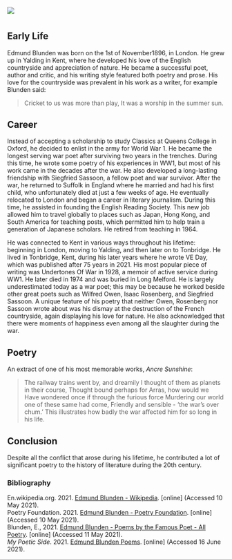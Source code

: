 <a href="https://dev.visual-essays.app"><img src="https://dev-visual-essays.netlify.app/images/ve-button.png"></a>
<param ve-config title="Edmund Blunden" author="xxx" layout="vtl" banner="xxx">

<param ve-entity eid=“Q2051722” aliases=“Yalding”>
<param ve-entity eid=“Q936183” aliases=“Tonbridge”>

#

## Early Life
 Edmund Blunden was born on the 1st of November1896, in London. He grew up in Yalding in Kent, where he developed his love of the English countryside and appreciation of nature. He became a successful poet, author and critic, and his writing style featured both poetry and prose. His love for the countryside was prevalent in his work as a writer, for example Blunden said:
> Cricket to us was more than play, 
> It was a worship in the summer sun.
<param ve-map center=“Q2051722” zoom=“15”>

## Career
 Instead of accepting a scholarship to study Classics at Queens College in Oxford, he decided to enlist in the army for World War 1. He became the longest serving war poet after surviving two years in the trenches. During this time, he wrote some poetry of his experiences in WW1, but most of his work came in the decades after the war. He also developed a long-lasting friendship with Siegfried Sassoon, a fellow poet and war survivor. 
  After the war, he returned to Suffolk in England where he married and had his first child, who unfortunately died at just a few weeks of age. He eventually relocated to London and began a career in literary journalism. During this time, he assisted in founding the English Reading Society. This new job allowed him to travel globally to places such as Japan, Hong Kong, and South America for teaching posts, which permitted him to help train a generation of Japanese scholars. He retired from teaching in 1964.

He was connected to Kent in various ways throughout his lifetime: beginning in London, moving to Yalding, and then later on to Tonbridge. 
He lived in Tonbridge, Kent, during his later years where he wrote VE Day, which was published after 75 years in 2021. His most popular piece of writing was Undertones Of War in 1928, a memoir of active service during WW1. He later died in 1974 and was buried in Long Melford. He is largely underestimated today as a war poet; this may be because he worked beside other great poets such as Wilfred Owen, Isaac Rosenberg, and Siegfried Sassoon. A unique feature of his poetry that neither Owen, Rosenberg nor Sassoon wrote about was his dismay at the destruction of the French countryside, again displaying his love for nature. He also acknowledged that there were moments of happiness even among all the slaughter during the war.
<param ve-map center=“Q936183” zoom=“15”>

## Poetry
 An extract of one of his most memorable works, _Ancre Sunshine_:
> The railway trains went by, and dreamily
> I thought of them as planets in their course,
> Thought bound perhaps for Arras, how would we
> Have wondered once if through the furious force
> Murdering our world one of these same had come,
> Friendly and sensible - ‘the war’s over chum.’
 This illustrates how badly the war affected him for so long in his life.

## Conclusion
 Despite all the conflict that arose during his lifetime, he contributed a lot of significant poetry to the history of literature during the 20th century. 

### Bibliography

En.wikipedia.org. 2021. [Edmund Blunden - Wikipedia](https://en.wikipedia.org/wiki/Edmund_Blunden). [online] (Accessed 10 May 2021).    
Poetry Foundation. 2021. [Edmund Blunden - Poetry Foundation](https://www.poetryfoundation.org/poets/edmund-blunden). [online] (Accessed 10 May 2021).   
Blunden, E., 2021. [Edmund Blunden - Poems by the Famous Poet - All Poetry](https://allpoetry.com/Edmund-Blunden). [online] (Accessed 11 May 2021).     
_My Poetic Side_. 2021. [Edmund Blunden Poems](https://mypoeticside.com/poets/edmund-blunden-poems). [online] (Accessed 16 June 2021).   

